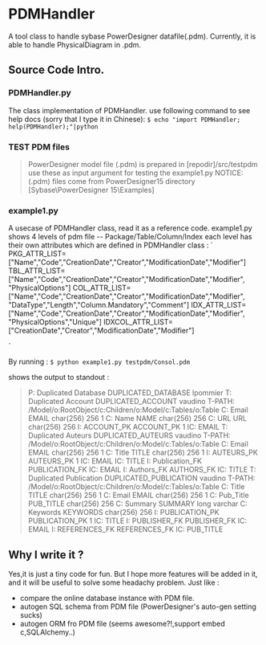 # PDMHandler
A tool class to handle sybase PowerDesigner datafile(.pdm). 
Currently, it is able to handle PhysicalDiagram in .pdm.
## Source Code Intro.
### PDMHandler.py
The class implementation  of PDMHandler.
use following command to see help docs (sorry that I type it in Chinese):
`
$ echo "import PDMHandler; help(PDMHandler);"|python
`
### TEST PDM files
> PowerDesigner model file (.pdm) is prepared in [repodir]/src/testpdm
> use these as input argument for testing the example1.py
> NOTICE: (.pdm) files come from PowerDesigner15 directory [Sybase\PowerDesigner 15\Examples]
### example1.py
A usecase of PDMHandler class, read it as a reference code.
example1.py shows 4 levels of pdm file -- Package/Table/Column/Index
each level has their own attributes which are defined in PDMHandler class :
`
PKG_ATTR_LIST=["Name","Code","CreationDate","Creator","ModificationDate","Modifier"]
TBL_ATTR_LIST=["Name","Code","CreationDate","Creator","ModificationDate","Modifier", "PhysicalOptions"]
COL_ATTR_LIST=["Name","Code","CreationDate","Creator","ModificationDate","Modifier", "DataType","Length","Column.Mandatory","Comment"]
  IDX_ATTR_LIST=["Name","Code","CreationDate","Creator","ModificationDate","Modifier", "PhysicalOptions","Unique"]
IDXCOL_ATTR_LIST=["CreationDate","Creator","ModificationDate","Modifier"]

`

By running :
`
$ python example1.py testpdm/Consol.pdm
`

shows the output to standout :
> P: Duplicated Database DUPLICATED_DATABASE lpommier
  T: Duplicated Account DUPLICATED_ACCOUNT vaudino
   T-PATH: /Model/o:RootObject/c:Children/o:Model/c:Tables/o:Table
   C: Email EMAIL char(256) 256 1
   C: Name NAME char(256) 256
   C: URL URL char(256) 256
   I: ACCOUNT_PK ACCOUNT_PK 1
    IC: EMAIL
  T: Duplicated Auteurs DUPLICATED_AUTEURS vaudino
   T-PATH: /Model/o:RootObject/c:Children/o:Model/c:Tables/o:Table
   C: Email EMAIL char(256) 256 1
   C: Title TITLE char(256) 256 1
   I: AUTEURS_PK AUTEURS_PK 1
    IC: EMAIL
    IC: TITLE
   I: Publication_FK PUBLICATION_FK
    IC: EMAIL
   I: Authors_FK AUTHORS_FK
    IC: TITLE
  T: Duplicated Publication DUPLICATED_PUBLICATION vaudino
   T-PATH: /Model/o:RootObject/c:Children/o:Model/c:Tables/o:Table
   C: Title TITLE char(256) 256 1
   C: Email EMAIL char(256) 256 1
   C: Pub_Title PUB_TITLE char(256) 256
   C: Summary SUMMARY long varchar
   C: Keywords KEYWORDS char(256) 256
   I: PUBLICATION_PK PUBLICATION_PK 1
    IC: TITLE
   I: PUBLISHER_FK PUBLISHER_FK
    IC: EMAIL
   I: REFERENCES_FK REFERENCES_FK
    IC: PUB_TITLE

## Why I write it ?
Yes,it is just a tiny code for fun.
But I hope more features will be added in it, and it will be useful to solve some headachy problem. Just like :
*  compare the online database instance with PDM file.
*  autogen SQL schema from PDM file (PowerDesigner's auto-gen setting sucks)
*  autogen ORM fro PDM file (seems awesome?!,support embed c,SQLAlchemy..)
